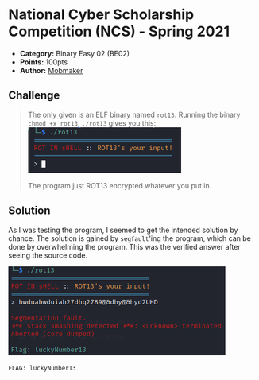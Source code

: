 # National Cyber Scholarship Competition (NCS) - Spring 2021

* **Category:** Binary Easy 02 (BE02)
* **Points:** 100pts
* **Author:** [Mobmaker](https://github.com/Mobmaker55)

## Challenge

> The only given is an ELF binary named `rot13`. Running the binary `chmod +x rot13`, `./rot13` gives you this:\
![](../images/shell.PNG)
> 
> The program just ROT13 encrypted whatever you put in.
## Solution
As I was testing the program, I seemed to get the intended solution by chance. 
The solution is gained by `segfault`'ing the program, which can be done by overwhelming the program.
This was the verified answer after seeing the source code.

![](../images/segfault.PNG)

```
FLAG: luckyNumber13
```